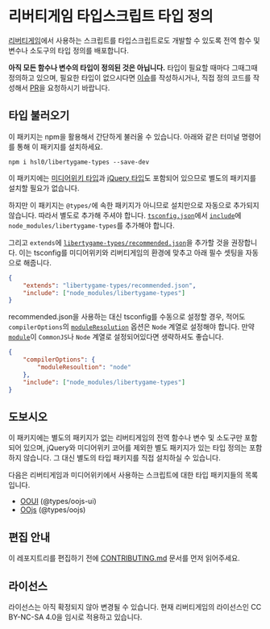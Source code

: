 # 리버티게임 타입스크립트 타입 정의

[리버티게임](https://libertyga.me)에서 사용하는 스크립트를 타입스크립트로도 개발할 수 있도록 전역 함수 및 변수나 소도구의 타입 정의를 배포합니다.

**아직 모든 함수나 변수의 타입이 정의된 것은 아닙니다.** 타입이 필요할 때마다 그때그때 정의하고 있으며, 필요한 타입이 없으시다면 [이슈](https://github.com/hsl0/libertygame-types/issues)를 작성하시거나, 직접 정의 코드를 작성해서 [PR](https://github.com/hsl0/libertygame-types/pulls)을 요청하시기 바랍니다.

## 타입 불러오기

이 패키지는 npm을 활용해서 간단하게 불러올 수 있습니다. 아래와 같은 터미널 명령어를 통해 이 패키지를 설치하세요.

```console
npm i hsl0/libertygame-types --save-dev
```

이 패키지에는 [미디어위키 타입](https://www.npmjs.com/package/types-mediawiki)과 [jQuery 타입](https://www.npmjs.com/package/@types/jquery)도 포함되어 있으므로 별도의 패키지를 설치할 필요가 없습니다.

하지만 이 패키지는 `@types/`에 속한 패키지가 아니므로 설치만으로 자동으로 추가되지 않습니다. 따라서 별도로 추가해 주셔야 합니다. [`tsconfig.json`](https://www.typescriptlang.org/docs/handbook/tsconfig-json.html)에서 [`include`](https://www.typescriptlang.org/tsconfig#include)에 `node_modules/libertygame-types`를 추가해야 합니다.

그리고 `extends`에 [`libertygame-types/recommended.json`](recommended.json)을 추가할 것을 권장합니다. 이는 tsconfig를 미디어위키와 리버티게임의 환경에 맞추고 아래 필수 셋팅을 자동으로 해줍니다.

```json
{
	"extends": "libertygame-types/recommended.json",
	"include": ["node_modules/libertygame-types"]
}
```

recommended.json을 사용하는 대신 tsconfig를 수동으로 설정할 경우, 적어도 `compilerOptions`의 [`moduleResolution`](https://www.typescriptlang.org/tsconfig#moduleResolution) 옵션은 `Node` 계열로 설정해야 합니다. 만약 [`module`](https://www.typescriptlang.org/tsconfig#module)이 `CommonJS`나 `Node` 계열로 설정되어있다면 생략하셔도 좋습니다.

```json
{
	"compilerOptions": {
		"moduleResoultion": "node"
	},
	"include": ["node_modules/libertygame-types"]
}
```

## 도보시오

이 패키지에는 별도의 패키지가 없는 리버티게임의 전역 함수나 변수 및 소도구만 포함되어 있으며, jQuery와 미디어위키 코어를 제외한 별도 패키지가 있는 타입 정의는 포함하지 않습니다. 그 대신 별도의 타입 패키지를 직접 설치하실 수 있습니다.

다음은 리버티게임과 미디어위키에서 사용하는 스크립트에 대한 타입 패키지들의 목록입니다.

- [OOUI](https://www.npmjs.com/package/@types/oojs-ui) (@types/oojs-ui)
- [OOjs](https://www.npmjs.com/package/@types/oojs) (@types/oojs)

## 편집 안내

이 레포지트리를 편집하기 전에 [CONTRIBUTING.md](CONTRIBUTING.md) 문서를 먼저 읽어주세요.

## 라이선스

라이선스는 아직 확정되지 않아 변경될 수 있습니다. 현재 리버티게임의 라이선스인 CC BY-NC-SA 4.0을 임시로 적용하고 있습니다.
